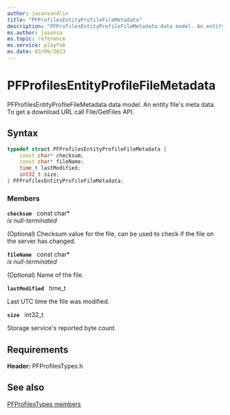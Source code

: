 ```yaml
---
author: jasonsandlin
title: "PFProfilesEntityProfileFileMetadata"
description: "PFProfilesEntityProfileFileMetadata data model. An entity file's meta data. To get a download URL call File/GetFiles API."
ms.author: jasonsa
ms.topic: reference
ms.service: playfab
ms.date: 03/09/2023
---
```


# PFProfilesEntityProfileFileMetadata  

PFProfilesEntityProfileFileMetadata data model. An entity file's meta data. To get a download URL call File/GetFiles API.  

## Syntax  
  
```cpp
typedef struct PFProfilesEntityProfileFileMetadata {  
    const char* checksum;  
    const char* fileName;  
    time_t lastModified;  
    int32_t size;  
} PFProfilesEntityProfileFileMetadata;  
```
  
### Members  
  
**`checksum`** &nbsp; const char*  
*is null-terminated*  
  
(Optional) Checksum value for the file, can be used to check if the file on the server has changed.
  
**`fileName`** &nbsp; const char*  
*is null-terminated*  
  
(Optional) Name of the file.
  
**`lastModified`** &nbsp; time_t  
  
Last UTC time the file was modified.
  
**`size`** &nbsp; int32_t  
  
Storage service's reported byte count.
  
  
## Requirements  
  
**Header:** PFProfilesTypes.h
  
## See also  
[PFProfilesTypes members](../pfprofilestypes_members.md)  

  
  
